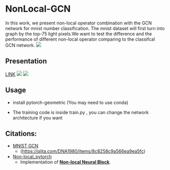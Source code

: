 # NonLocal-GCN

In this work, we present non-local operator combination with the GCN network for mnist number classification. The mnist dataset will first turn into graph by the top-75 light pixels.We want to test the difference and the performance of different non-local operator comparing to the classifcal GCN network.
![](https://i.imgur.com/1zts09v.png)

## Presentation
[LINK](https://docs.google.com/presentation/d/1iiyQROx4b8Xbw9EEzydcFCRy7YKd4TD2fby7ncrDBvg/edit?usp=sharing)
![](https://i.imgur.com/ZYynkPe.png)
![](https://i.imgur.com/lI8McVZ.png)

## Usage
- install pytorch-geometric (You may need to use conda)

- The training code is inside train.py , you can change the network architecture if you want 

## Citations: 
- [MNIST GCN](https://github.com/dna1980drys/mnistGNN)
    - (https://qiita.com/DNA1980/items/8c8258c9a566ea9ea5fc)
- [Non-local_pytorch](https://github.com/AlexHex7/Non-local_pytorch)
    - Implementation of [**Non-local Neural Block**](https://arxiv.org/abs/1711.07971).

